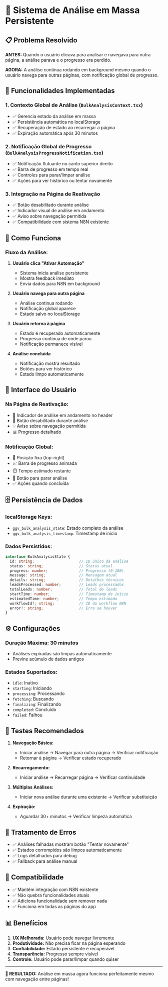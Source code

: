 # 🚀 Sistema de Análise em Massa Persistente

## 📋 **Problema Resolvido**

**ANTES:** Quando o usuário clicava para analisar e navegava para outra página, a análise parava e o progresso era perdido.

**AGORA:** A análise continua rodando em background mesmo quando o usuário navega para outras páginas, com notificação global de progresso.

## 🎯 **Funcionalidades Implementadas**

### 1. **Contexto Global de Análise** (`BulkAnalysisContext.tsx`)
- ✅ Gerencia estado da análise em massa
- ✅ Persistência automática no localStorage
- ✅ Recuperação de estado ao recarregar a página
- ✅ Expiração automática após 30 minutos

### 2. **Notificação Global de Progresso** (`BulkAnalysisProgressNotification.tsx`)
- ✅ Notificação flutuante no canto superior direito
- ✅ Barra de progresso em tempo real
- ✅ Controles para parar/limpar análise
- ✅ Ações para ver histórico ou tentar novamente

### 3. **Integração na Página de Reativação**
- ✅ Botão desabilitado durante análise
- ✅ Indicador visual de análise em andamento
- ✅ Aviso sobre navegação permitida
- ✅ Compatibilidade com sistema N8N existente

## 🔧 **Como Funciona**

### **Fluxo da Análise:**

1. **Usuário clica "Ativar Automação"**
   - Sistema inicia análise persistente
   - Mostra feedback imediato
   - Envia dados para N8N em background

2. **Usuário navega para outra página**
   - Análise continua rodando
   - Notificação global aparece
   - Estado salvo no localStorage

3. **Usuário retorna à página**
   - Estado é recuperado automaticamente
   - Progresso continua de onde parou
   - Notificação permanece visível

4. **Análise concluída**
   - Notificação mostra resultado
   - Botões para ver histórico
   - Estado limpo automaticamente

## 📱 **Interface do Usuário**

### **Na Página de Reativação:**
- 🔵 Indicador de análise em andamento no header
- 🚫 Botão desabilitado durante análise
- 💡 Aviso sobre navegação permitida
- 📊 Progresso detalhado

### **Notificação Global:**
- 🎯 Posição fixa (top-right)
- 📈 Barra de progresso animada
- ⏱️ Tempo estimado restante
- 🛑 Botão para parar análise
- ✅ Ações quando concluída

## 🗄️ **Persistência de Dados**

### **localStorage Keys:**
- `ggv_bulk_analysis_state`: Estado completo da análise
- `ggv_bulk_analysis_timestamp`: Timestamp de início

### **Dados Persistidos:**
```typescript
interface BulkAnalysisState {
  id: string;                    // ID único da análise
  status: string;                // Status atual
  progress: number;              // Progresso (0-100)
  message: string;               // Mensagem atual
  details: string;               // Detalhes técnicos
  leadsProcessed: number;        // Leads processados
  totalLeads: number;            // Total de leads
  startTime: number;             // Timestamp de início
  estimatedTime: number;         // Tempo estimado
  workflowId?: string;           // ID do workflow N8N
  error?: string;                // Erro se houver
}
```

## ⚙️ **Configurações**

### **Duração Máxima:** 30 minutos
- Análises expiradas são limpas automaticamente
- Previne acúmulo de dados antigos

### **Estados Suportados:**
- `idle`: Inativo
- `starting`: Iniciando
- `processing`: Processando
- `fetching`: Buscando
- `finalizing`: Finalizando
- `completed`: Concluído
- `failed`: Falhou

## 🧪 **Testes Recomendados**

1. **Navegação Básica:**
   - Iniciar análise → Navegar para outra página → Verificar notificação
   - Retornar à página → Verificar estado recuperado

2. **Recarregamento:**
   - Iniciar análise → Recarregar página → Verificar continuidade

3. **Múltiplas Análises:**
   - Iniciar nova análise durante uma existente → Verificar substituição

4. **Expiração:**
   - Aguardar 30+ minutos → Verificar limpeza automática

## 🚨 **Tratamento de Erros**

- ✅ Análises falhadas mostram botão "Tentar novamente"
- ✅ Estados corrompidos são limpos automaticamente
- ✅ Logs detalhados para debug
- ✅ Fallback para análise manual

## 🔄 **Compatibilidade**

- ✅ Mantém integração com N8N existente
- ✅ Não quebra funcionalidades atuais
- ✅ Adiciona funcionalidade sem remover nada
- ✅ Funciona em todas as páginas do app

## 📊 **Benefícios**

1. **UX Melhorada:** Usuário pode navegar livremente
2. **Produtividade:** Não precisa ficar na página esperando
3. **Confiabilidade:** Estado persistente e recuperável
4. **Transparência:** Progresso sempre visível
5. **Controle:** Usuário pode parar/limpar quando quiser

---

**🎉 RESULTADO:** Análise em massa agora funciona perfeitamente mesmo com navegação entre páginas!
